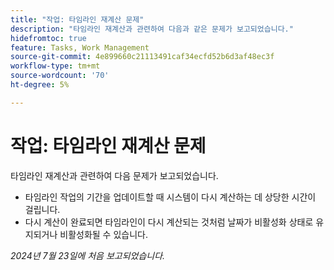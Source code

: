 ```yaml
---
title: "작업: 타임라인 재계산 문제"
description: "타임라인 재계산과 관련하여 다음과 같은 문제가 보고되었습니다."
hidefromtoc: true
feature: Tasks, Work Management
source-git-commit: 4e899660c21113491caf34ecfd52b6d3af48ec3f
workflow-type: tm+mt
source-wordcount: '70'
ht-degree: 5%

---
```



# 작업: 타임라인 재계산 문제

타임라인 재계산과 관련하여 다음 문제가 보고되었습니다.

* 타임라인 작업의 기간을 업데이트할 때 시스템이 다시 계산하는 데 상당한 시간이 걸립니다.
* 다시 계산이 완료되면 타임라인이 다시 계산되는 것처럼 날짜가 비활성화 상태로 유지되거나 비활성화될 수 있습니다.

_2024년 7월 23일에 처음 보고되었습니다._
